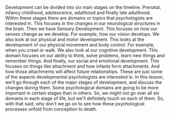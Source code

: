 Development can be divided into six main stages on the timeline. Prenatal,
infancy childhood, adolescence, adulthood and finally late adulthood. Within
these stages there are domains or topics that psychologists are interested in.
This focuses in the changes in our neurological structures in the brain. Then
we have Sensory Development. This focuses on how our senses change as we
develop. For example, how our vision develops. We also look at our physical and
motor development. This looks at the development of our physical movement and
body control. For example, when you crawl or walk. We also look at our
cognitive development. This domain focuses on our ability to think, solve
problems, learn new things and remember things. And finally, our social and
emotional development. This focuses on things like attachment and how infants
form attachments. And how those attachments will affect future relationships.
These are just some of the aspects developmental psychologists are interested
in. In this lesson, we'll go through each of the major stages of development,
and discuss the changes during them. Some psychological domains are going to be
more important in certain stages than in others. So, we might not go over all
six domains in each stage of life, but we'll definitely touch on each of them.
So, with that said, why don't we go on to see how these psychological processes
unfold from conception to death.

